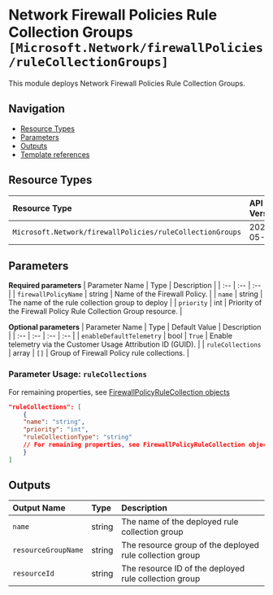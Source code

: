 # Network Firewall Policies Rule Collection Groups `[Microsoft.Network/firewallPolicies/ruleCollectionGroups]`

This module deploys Network Firewall Policies Rule Collection Groups.

## Navigation

- [Resource Types](#Resource-Types)
- [Parameters](#Parameters)
- [Outputs](#Outputs)
- [Template references](#Template-references)

## Resource Types

| Resource Type | API Version |
| :-- | :-- |
| `Microsoft.Network/firewallPolicies/ruleCollectionGroups` | 2021-05-01 |

## Parameters

**Required parameters**
| Parameter Name | Type | Description |
| :-- | :-- | :-- |
| `firewallPolicyName` | string | Name of the Firewall Policy. |
| `name` | string | The name of the rule collection group to deploy |
| `priority` | int | Priority of the Firewall Policy Rule Collection Group resource. |

**Optional parameters**
| Parameter Name | Type | Default Value | Description |
| :-- | :-- | :-- | :-- |
| `enableDefaultTelemetry` | bool | `True` | Enable telemetry via the Customer Usage Attribution ID (GUID). |
| `ruleCollections` | array | `[]` | Group of Firewall Policy rule collections. |


### Parameter Usage: `ruleCollections`

For remaining properties, see [FirewallPolicyRuleCollection objects](https://docs.microsoft.com/en-us/azure/templates/microsoft.network/firewallpolicies/rulecollectiongroups?tabs=json#firewallpolicyrulecollection-objects)

```json
"ruleCollections": [
    {
    "name": "string",
    "priority": "int",
    "ruleCollectionType": "string"
    // For remaining properties, see FirewallPolicyRuleCollection objects
    }
]
```

## Outputs

| Output Name | Type | Description |
| :-- | :-- | :-- |
| `name` | string | The name of the deployed rule collection group |
| `resourceGroupName` | string | The resource group of the deployed rule collection group |
| `resourceId` | string | The resource ID of the deployed rule collection group |


